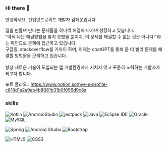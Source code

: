 ### Hi there 👋
안녕하세요.
신입안드로이드 개발자 김혜운입니다.   

앱을 만들며 만나는 문제들을 하나씩 해결해 나가며 성장하고 있습니다.</br>
"아직 나는 해결방법을 찾지 못했을 뿐이지, 이 문제를 해결할 수 없는 것은 아니다!"라는 마인드로 문제에 접근하고 있습니다.</br>
구글링, stackoverflow를 가까이 하며, 이제는 chatGPT를 통해 좀 더 빨리 문제를 해결할 방법들을 모색하고 있습니다..</br> </br>
항상 새로운 기술이 도입되는 앱 개발환경에서 지치지 않고 꾸준히 노력하는 개발자가 되고자 합니다. </br>

포트 폴리오 :  https://www.notion.so/hye-s-profile-c818d1a2a9ab4b8081b31b0f056d9c8a
<!--
**hyewoon/hyewoon** is a ✨ _special_ ✨ repository because its `README.md` (this file) appears on your GitHub profile.

Here are some ideas to get you started:

- 🔭 I’m currently working on ...
- 🌱 I’m currently learning ...
- 👯 I’m looking to collaborate on ...
- 🤔 I’m looking for help with ...
- 💬 Ask me about ...
- 📫 How to reach me: ...
- 😄 Pronouns: ...
- ⚡ Fun fact: ...
-->

### skills
![Kotlin](https://img.shields.io/badge/Java-007396.svg?&style=for-the-badge&logo=kotlin&logoColor=yellow)
![AndroidStudio](https://img.shields.io/badge/Java-007396.svg?&style=for-the-badge&logo=Java&logoColor=green)
![jectpack](https://img.shields.io/badge/Java-007396.svg?&style=for-the-badge&logo=Java&logoColor=blue)
![Java](https://img.shields.io/badge/Java-007396.svg?&style=for-the-badge&logo=Java&logoColor=white)
![Eclipse IDE](https://img.shields.io/badge/Eclipse%20IDE-2C2255.svg?&style=for-the-badge&logo=Eclipse%20IDE&logoColor=white)
![Oracle](https://img.shields.io/badge/Oracle-F80000.svg?&style=for-the-badge&logo=Oracle&logoColor=white)
![MySQL](https://img.shields.io/badge/MySQL-4479A1.svg?&style=for-the-badge&logo=MySQL&logoColor=white)



![Spring](https://img.shields.io/badge/Spring-6DB33F.svg?&style=for-the-badge&logo=SpringL&logoColor=white)
![Android Studio](https://img.shields.io/badge/Android%20Studio-3DDC84.svg?&style=for-the-badge&logo=Android%20Studio&logoColor=white)
![Bootstrap](https://img.shields.io/badge/Bootstrap-7952B3.svg?&style=for-the-badge&logo=Bootstrap&logoColor=white)


![HTML5](https://img.shields.io/badge/HTML5-E34F26.svg?&style=for-the-badge&logo=HTML5&logoColor=white)
![CSS3](https://img.shields.io/badge/CSS3-1572B6.svg?&style=for-the-badge&logo=CSS3&logoColor=white)



